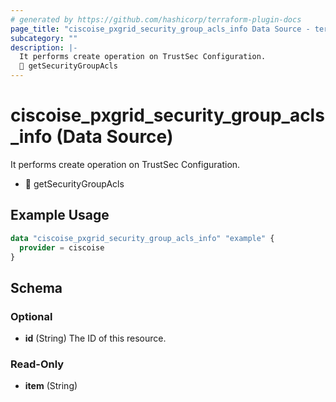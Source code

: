 ```yaml
---
# generated by https://github.com/hashicorp/terraform-plugin-docs
page_title: "ciscoise_pxgrid_security_group_acls_info Data Source - terraform-provider-ciscoise"
subcategory: ""
description: |-
  It performs create operation on TrustSec Configuration.
  🚧 getSecurityGroupAcls
---
```


# ciscoise_pxgrid_security_group_acls_info (Data Source)

It performs create operation on TrustSec Configuration.

- 🚧 getSecurityGroupAcls

## Example Usage

```terraform
data "ciscoise_pxgrid_security_group_acls_info" "example" {
  provider = ciscoise
}
```

<!-- schema generated by tfplugindocs -->
## Schema

### Optional

- **id** (String) The ID of this resource.

### Read-Only

- **item** (String)


